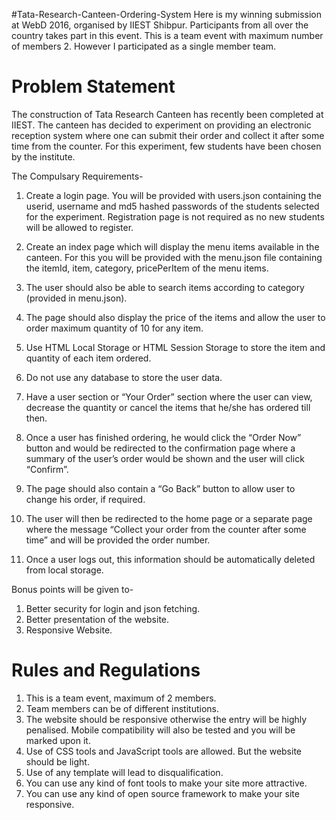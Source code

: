#Tata-Research-Canteen-Ordering-System
Here is my winning submission at WebD 2016, organised by IIEST Shibpur. Participants from all over the country takes part in this event.
This is a team event with maximum number of members 2. However I participated as a single member team.


# Problem Statement

The construction of Tata Research Canteen has recently been completed at IIEST. The canteen has decided to experiment on providing an electronic reception system where one can submit their order and collect it after some time from the counter. For this experiment, few students have been chosen by the institute.


The Compulsary Requirements-

1. Create a login page. You will be provided with users.json containing the userid, username and md5 hashed passwords of the students selected for the experiment. Registration page is not required as no new students will be allowed to register.

2. Create an index page which will display the menu items available in the canteen. For this you will be provided with the menu.json file containing the itemId, item, category, pricePerItem of the menu items.

3. The user should also be able to search items according to category (provided in menu.json).

4. The page should also display the price of the items and allow the user to order maximum quantity of 10 for any item.

5. Use HTML Local Storage or HTML Session Storage to store the item and quantity of each item ordered.

6. Do not use any database to store the user data.

7. Have a user section or “Your Order” section where the user can view, decrease the quantity or cancel the items that he/she 
has ordered till then.

8. Once a user has finished ordering, he would click the “Order Now” button and would be redirected to the confirmation page where a summary of the user’s order would be shown and the user will click “Confirm”. 

9. The page should also contain a “Go Back” button to allow user to change his order, if required.

10. The user will then be redirected to the home page or a separate page where the message “Collect your order from the counter after some time” and will be provided the order number. 

11. Once a user logs out, this information should be automatically deleted from local storage.


Bonus points will be given to-
1. Better security for login and json fetching.
2. Better presentation of the website.
3. Responsive Website.

# Rules and Regulations
1. This is a team event, maximum of 2 members.
2. Team members can be of different institutions.
3. The website should be responsive otherwise the entry will be highly penalised. Mobile compatibility will also be tested and you will be marked upon it.
4. Use of CSS tools and JavaScript tools are allowed. But the website should be light.
5. Use of any template will lead to disqualification.
6. You can use any kind of font tools to make your site more attractive.
7. You can use any kind of open source framework to make your site responsive.
